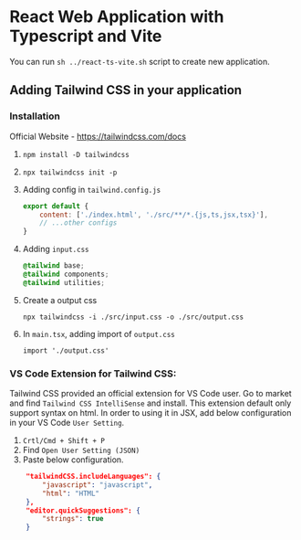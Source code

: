 # React Web Application with Typescript and Vite

You can run `sh ../react-ts-vite.sh` script to create new application.

## Adding Tailwind CSS in your application

### Installation

Official Website - https://tailwindcss.com/docs

1. `npm install -D tailwindcss`

2. `npx tailwindcss init -p`

3. Adding config in `tailwind.config.js`

    ```js
    export default {
        content: ['./index.html', './src/**/*.{js,ts,jsx,tsx}'],
        // ...other configs
    }
    ```

4. Adding `input.css`

    ```css
    @tailwind base;
    @tailwind components;
    @tailwind utilities;
    ```

5. Create a output css

    `npx tailwindcss -i ./src/input.css -o ./src/output.css`

6. In `main.tsx`, adding import of `output.css`

    ```tsx
    import './output.css'
    ```

### VS Code Extension for Tailwind CSS:

Tailwind CSS provided an official extension for VS Code user. Go to market and find `Tailwind CSS IntelliSense` and install. This extension default only support syntax on html. In order to using it in JSX, add below configuration in your VS Code `User Setting`.

1. `Crtl/Cmd + Shift + P`
2. Find `Open User Setting (JSON)`
3. Paste below configuration.

```JSON
    "tailwindCSS.includeLanguages": {
        "javascript": "javascript",
        "html": "HTML"
    },
    "editor.quickSuggestions": {
        "strings": true
    }
```
